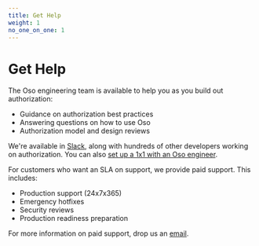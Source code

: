 ```yaml
---
title: Get Help
weight: 1
no_one_on_one: 1
---
```


# Get Help

The Oso engineering team is available to help you as you build out authorization:

- Guidance on authorization best practices
- Answering questions on how to use Oso
- Authorization model and design reviews

We're available in [Slack](https://join-slack.osohq.com/), along with hundreds of other developers working on
authorization. You can also [set up a 1x1 with an Oso engineer](https://calendly.com/osohq/1-on-1).

For customers who want an SLA on support, we provide paid support. This includes:

- Production support (24x7x365)
- Emergency hotfixes
- Security reviews
- Production readiness preparation

For more information on paid support, drop us an [email](mailto:support@osohq.com?subject=Request%20for%20Support).
